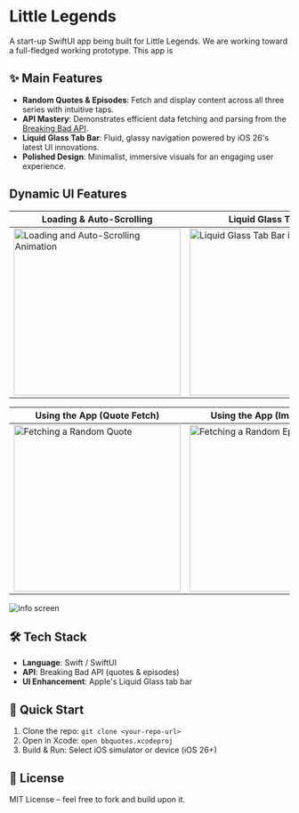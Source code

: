 # Little Legends

A start-up SwiftUI app being built for Little Legends. We are working toward a full-fledged working prototype. This app is 

## ✨ Main Features

- **Random Quotes & Episodes**: Fetch and display content across all three series with intuitive taps.
- **API Mastery**: Demonstrates efficient data fetching and parsing from the [Breaking Bad API](https://breakingbadapi.com/).
- **Liquid Glass Tab Bar**: Fluid, glassy navigation powered by iOS 26's latest UI innovations.
- **Polished Design**: Minimalist, immersive visuals for an engaging user experience.

## Dynamic UI Features

| Loading & Auto-Scrolling | Liquid Glass Tab Bar |
|---------------------------|----------------------|
| <img src="https://github.com/user-attachments/assets/272926a7-40d9-4704-bf61-71ef91c71057" width="300" alt="Loading and Auto-Scrolling Animation"> | <img src="https://github.com/user-attachments/assets/91da19f9-e296-4fb3-9b64-93dfd1ec1f04" width="300" alt="Liquid Glass Tab Bar in Action"> |

| Using the App (Quote Fetch) | Using the App (Image Fetch) |
|-----------------------------|-------------------------------|
| <img src="https://github.com/user-attachments/assets/a57cb0ec-56bb-4a63-aac9-28200fb51c8a" width="300" alt="Fetching a Random Quote"> | <img src="https://github.com/user-attachments/assets/89774dec-d18a-44d8-8f7c-bfba78611a12" width="300" alt="Fetching a Random Episode">

![info screen](https://github.com/user-attachments/assets/194feea0-58b5-4485-8e37-e3d758eaaf2f)



## 🛠 Tech Stack

- **Language**: Swift / SwiftUI
- **API**: Breaking Bad API (quotes & episodes)
- **UI Enhancement**: Apple's Liquid Glass tab bar

## 🚀 Quick Start

1. Clone the repo: `git clone <your-repo-url>`
2. Open in Xcode: `open bbquotes.xcodeproj`
3. Build & Run: Select iOS simulator or device (iOS 26+)

## 📝 License

MIT License – feel free to fork and build upon it.
